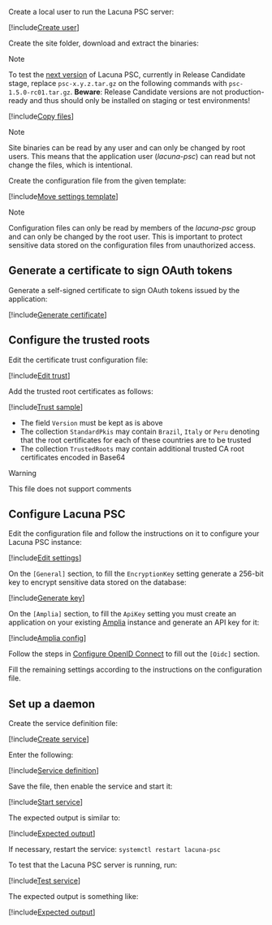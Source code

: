 ﻿Create a local user to run the Lacuna PSC server:

[!include[Create user](../../../../../../includes/psc/linux/create-user.md)]

Create the site folder, download and extract the binaries:

> [!NOTE]
> To test the [next version](../../../changelog.md#vnext) of Lacuna PSC, currently in Release Candidate stage, replace `psc-x.y.z.tar.gz` on the following commands
> with `psc-1.5.0-rc01.tar.gz`. **Beware**: Release Candidate versions are not production-ready and thus should only be installed on staging or test environments!

[!include[Copy files](../../../../../../includes/psc/linux/copy-files.md)]

> [!NOTE]
> Site binaries can be read by any user and can only be changed by root users. This means that the application user (*lacuna-psc*) can read but not change the files, which is intentional.

Create the configuration file from the given template:

[!include[Move settings template](../../../../../../includes/psc/linux/move-settings-template.md)]

> [!NOTE]
> Configuration files can only be read by members of the *lacuna-psc* group and can only be changed by the root user. This is important to protect sensitive data stored on the configuration files from unauthorized access.

## Generate a certificate to sign OAuth tokens

Generate a self-signed certificate to sign OAuth tokens issued by the application:

[!include[Generate certificate](../../../../../../includes/psc/linux/gen-cert.md)]

## Configure the trusted roots

Edit the certificate trust configuration file:

[!include[Edit trust](../../../../../../includes/psc/linux/edit-trust.md)]

Add the trusted root certificates as follows:

[!include[Trust sample](../../../../../../includes/spa-config/trust-config-sample.md)]

* The field `Version` must be kept as is above
* The collection `StandardPkis` may contain `Brazil`, `Italy` or `Peru` denoting that the root certificates for each of these countries are to be trusted
* The collection `TrustedRoots` may contain additional trusted CA root certificates encoded in Base64

> [!WARNING]
> This file does not support comments

## Configure Lacuna PSC

Edit the configuration file and follow the instructions on it to configure your Lacuna PSC instance:

[!include[Edit settings](../../../../../../includes/psc/linux/edit-settings.md)]

On the `[General]` section, to fill the `EncryptionKey` setting generate a 256-bit key to encrypt sensitive data stored on the database:

[!include[Generate key](../../../../../../includes/linux/gen-key.md)]

On the `[Amplia]` section, to fill the `ApiKey` setting you must create an application on your existing [Amplia](../../../../amplia/index.md)
instance and generate an API key for it:

[!include[Amplia config](../../includes/amplia-config.md)]

Follow the steps in [Configure OpenID Connect](../../configure-oidc.md) to fill out the `[Oidc]` section.

Fill the remaining settings according to the instructions on the configuration file.

## Set up a daemon

Create the service definition file:

[!include[Create service](../../../../../../includes/psc/linux/create-service.md)]

Enter the following:

[!include[Service definition](../../../../../../includes/psc/linux/service-definition.md)]

Save the file, then enable the service and start it:

[!include[Start service](../../../../../../includes/psc/linux/start-service.md)]

The expected output is similar to:

[!include[Expected output](../../../../../../includes/psc/linux/start-service-output.md)]

If necessary, restart the service: `systemctl restart lacuna-psc`

To test that the Lacuna PSC server is running, run:

[!include[Test service](../../../../../../includes/psc/linux/test-service.md)]

The expected output is something like:

[!include[Expected output](../../../../../../includes/psc/linux/test-service-output.md)]
